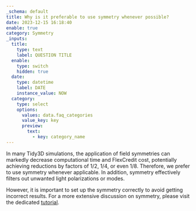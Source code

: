 ```yaml
---
_schema: default
title: Why is it preferable to use symmetry whenever possible?
date: 2023-12-15 16:18:40
enable: true
category: Symmetry
_inputs:
  title:
    type: text
    label: QUESTION TITLE
  enable:
    type: switch
    hidden: true
  date:
    type: datetime
    label: DATE
    instance_value: NOW
  category:
    type: select
    options:
      values: data.faq_categories
      value_key: key
      preview:
        text:
          - key: category_name
---
```

In many Tidy3D simulations, the application of field symmetries can markedly decrease computational time and FlexCredit cost, potentially achieving reductions by factors of 1/2, 1/4, or even 1/8. Therefore, we prefer to use symmetry whenever applicable. In addition, symmetry effectively filters out unwanted light polarizations or modes.

However, it is important to set up the symmetry correctly to avoid getting incorrect results. For a more extensive discussion on symmetry, please visit the dedicated [tutorial](https://www.flexcompute.com/tidy3d/examples/notebooks/Symmetry/).